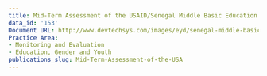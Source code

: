 ```yaml
---
title: Mid-Term Assessment of the USAID/Senegal Middle Basic Education Program
data_id: '153'
Document URL: http://www.devtechsys.com/images/eyd/senegal-middle-basic-education-program-mid-term-assessment.pdf
Practice Area:
- Monitoring and Evaluation
- Education, Gender and Youth
publications_slug: Mid-Term-Assessment-of-the-USA
---
```


